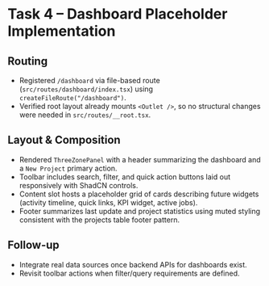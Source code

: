 # Task 4 – Dashboard Placeholder Implementation

## Routing
- Registered `/dashboard` via file-based route (`src/routes/dashboard/index.tsx`) using `createFileRoute("/dashboard")`.
- Verified root layout already mounts `<Outlet />`, so no structural changes were needed in `src/routes/__root.tsx`.

## Layout & Composition
- Rendered `ThreeZonePanel` with a header summarizing the dashboard and a `New Project` primary action.
- Toolbar includes search, filter, and quick action buttons laid out responsively with ShadCN controls.
- Content slot hosts a placeholder grid of cards describing future widgets (activity timeline, quick links, KPI widget, active jobs).
- Footer summarizes last update and project statistics using muted styling consistent with the projects table footer pattern.

## Follow-up
- Integrate real data sources once backend APIs for dashboards exist.
- Revisit toolbar actions when filter/query requirements are defined.
